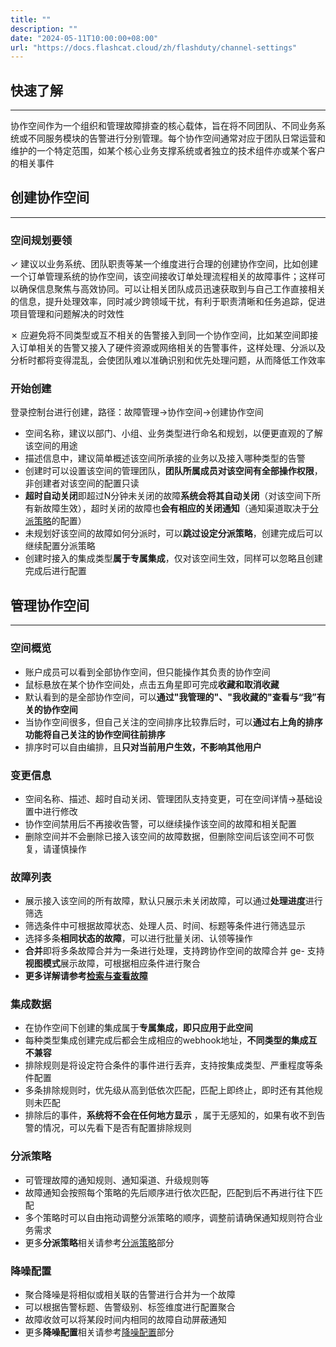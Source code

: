 ```yaml
---
title: ""
description: ""
date: "2024-05-11T10:00:00+08:00"
url: "https://docs.flashcat.cloud/zh/flashduty/channel-settings"
---
```


## 快速了解
---
协作空间作为一个组织和管理故障排查的核心载体，旨在将不同团队、不同业务系统或不同服务模块的告警进行分别管理。每个协作空间通常对应于团队日常运营和维护的一个特定范围，如某个核心业务支撑系统或者独立的技术组件亦或某个客户的相关事件

## 创建协作空间
---

### 空间规划要领

&check;  建议以业务系统、团队职责等某一个维度进行合理的创建协作空间，比如创建一个订单管理系统的协作空间，该空间接收订单处理流程相关的故障事件；这样可以确保信息聚焦与高效协同。可以让相关团队成员迅速获取到与自己工作直接相关的信息，提升处理效率，同时减少跨领域干扰，有利于职责清晰和任务追踪，促进项目管理和问题解决的时效性

&cross; 应避免将不同类型或互不相关的告警接入到同一个协作空间，比如某空间即接入订单相关的告警又接入了硬件资源或网络相关的告警事件，这样处理、分派以及分析时都将变得混乱，会使团队难以准确识别和优先处理问题，从而降低工作效率


### 开始创建
登录控制台进行创建，路径：故障管理->协作空间->创建协作空间

- 空间名称，建议以部门、小组、业务类型进行命名和规划，以便更直观的了解该空间的用途
- 描述信息中，建议简单概述该空间所承接的业务以及接入哪种类型的告警
- 创建时可以设置该空间的管理团队，**团队所属成员对该空间有全部操作权限**，非创建者对该空间的配置只读
- **超时自动关闭**即超过N分钟未关闭的故障**系统会将其自动关闭**（对该空间下所有新故障生效），超时关闭的故障也**会有相应的关闭通知**（通知渠道取决于[分派策略]()的配置）
- 未规划好该空间的故障如何分派时，可以**跳过设定分派策略**，创建完成后可以继续配置分派策略
- 创建时接入的集成类型**属于专属集成**，仅对该空间生效，同样可以忽略且创建完成后进行配置


## 管理协作空间
---
### 空间概览
- 账户成员可以看到全部协作空间，但只能操作其负责的协作空间
- 鼠标悬放在某个协作空间处，点击五角星即可完成**收藏和取消收藏**
- 默认看到的是全部协作空间，可以**通过"我管理的"、"我收藏的"查看与“我”有关的协作空间**
- 当协作空间很多，但自己关注的空间排序比较靠后时，可以**通过右上角的排序功能将自己关注的协作空间往前排序**
- 排序时可以自由编排，且**只对当前用户生效，不影响其他用户**


### 变更信息
- 空间名称、描述、超时自动关闭、管理团队支持变更，可在空间详情->基础设置中进行修改
- 协作空间禁用后不再接收告警，可以继续操作该空间的故障和相关配置
- 删除空间并不会删除已接入该空间的故障数据，但删除空间后该空间不可恢复，请谨慎操作

### 故障列表
- 展示接入该空间的所有故障，默认只展示未关闭故障，可以通过**处理进度**进行筛选
- 筛选条件中可根据故障状态、处理人员、时间、标题等条件进行筛选显示
- 选择多条**相同状态的故障**，可以进行批量关闭、认领等操作
- **合并**即将多条故障合并为一条进行处理，支持跨协作空间的故障合并
ge- 支持**视图模式**展示故障，可根据相应条件进行聚合
- **更多详解请参考[检索与查看故障]()**


### 集成数据
- 在协作空间下创建的集成属于**专属集成，即只应用于此空间**
- 每种类型集成创建完成后都会生成相应的webhook地址，**不同类型的集成互不兼容**
- 排除规则是将设定符合条件的事件进行丢弃，支持按集成类型、严重程度等条件配置
- 多条排除规则时，优先级从高到低依次匹配，匹配上即终止，即时还有其他规则未匹配
- 排除后的事件，**系统将不会在任何地方显示** ，属于无感知的，如果有收不到告警的情况，可以先看下是否有配置排除规则


### 分派策略
- 可管理故障的通知规则、通知渠道、升级规则等
- 故障通知会按照每个策略的先后顺序进行依次匹配，匹配到后不再进行往下匹配
- 多个策略时可以自由拖动调整分派策略的顺序，调整前请确保通知规则符合业务需求
- 更多**分派策略**相关请参考[分派策略]()部分

### 降噪配置
- 聚合降噪是将相似或相关联的告警进行合并为一个故障
- 可以根据告警标题、告警级别、标签维度进行配置聚合
- 故障收敛可以将某段时间内相同的故障自动屏蔽通知
- 更多**降噪配置**相关请参考[降噪配置]()部分